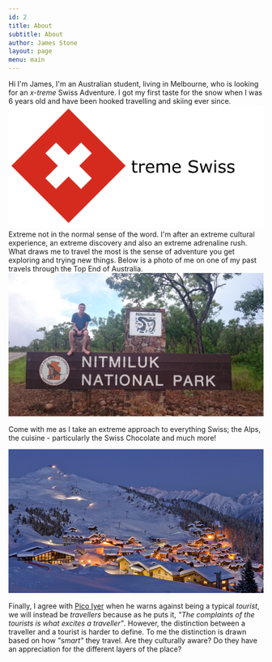 ```yaml
---
id: 2
title: About
subtitle: About
author: James Stone
layout: page
menu: main
---
```


Hi I'm James, I'm an Australian student, living in Melbourne, who is looking for an *x-treme* Swiss Adventure.
I got my first taste for the snow when I was 6 years old and have been hooked travelling and skiing ever since. 
![X-treme Swiss](/img/xtremeswiss.png)
Extreme not in the normal sense of the word. I'm after an extreme cultural experience, an extreme discovery and also an extreme adrenaline rush.
What draws me to travel the most is the sense of adventure you get exploring and trying new things. 
Below is a photo of me on one of my past travels through the Top End of Australia.
![Me at Nitmiluk National Park, NT Aus.](/img/NitmilukNationalPark.jpg)

Come with me as I take an extreme approach to everything Swiss; the Alps, the cuisine - particularly the Swiss Chocolate and much more!

![Verbier ski resort](/img/skifield.png)

Finally, I agree with [Pico Iyer](http://picoiyerjourneys.com/index.php/2000/03/why-we-travel/) when he warns against being a typical *tourist*, we will instead be *travellers* because as he puts it, *"The complaints of the tourists is what excites a traveller"*.
However, the distinction between a traveller and a tourist is harder to define. To me the distinction is drawn based on how *"smart"* they travel. Are they culturally aware? Do they have an appreciation for the different layers of the place? 